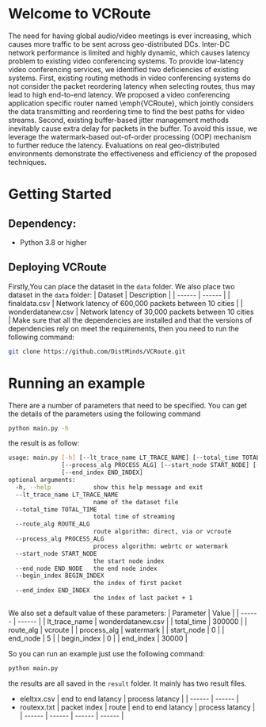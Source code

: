 # Welcome to VCRoute
The need for having global audio/video meetings is ever increasing, which causes more traffic to be sent across geo-distributed DCs. Inter-DC network performance is limited and highly dynamic, which causes latency problem to existing video conferencing systems. To provide low-latency video conferencing services, we identified two deficiencies of existing systems. First, existing routing methods in video conferencing systems do not consider the packet reordering latency when selecting routes, thus may lead to high end-to-end latency. We proposed a video conferencing application specific router named \emph{VCRoute}, which jointly considers the data transmitting and reordering time to find the best paths for video streams. Second, existing buffer-based jitter management methods inevitably cause extra delay for packets in the buffer. To avoid this issue, we leverage the watermark-based out-of-order processing (OOP) mechanism to further reduce the latency. Evaluations on real geo-distributed environments demonstrate the effectiveness and efficiency of the proposed techniques.


# Getting Started

## Dependency:

- Python 3.8 or higher

## Deploying VCRoute
Firstly,You can place the dataset in the `data` folder. We also place two dataset in the `data` folder:
| Dataset | Description |
| ------ | ------ |
| finaldata.csv | Network latency of 600,000 packets between 10 cities |
| wonderdatanew.csv | Network latency of 30,000 packets between 10 cities |
Make sure that all the dependencies are installed and that the versions of dependencies rely on meet the requirements, then you need to run the following command:
```bash
git clone https://github.com/DistMinds/VCRoute.git
```

# Running an example

There are a number of parameters that need to be specified. You can get the details of the parameters using the following command
```bash
python main.py -h
```
the result is as follow:
```bash
usage: main.py [-h] [--lt_trace_name LT_TRACE_NAME] [--total_time TOTAL_TIME] [--route_alg ROUTE_ALG]
               [--process_alg PROCESS_ALG] [--start_node START_NODE] [--end_node END_NODE] [--begin_index BEGIN_INDEX]
               [--end_index END_INDEX]
optional arguments:
  -h, --help            show this help message and exit
  --lt_trace_name LT_TRACE_NAME
                        name of the dataset file
  --total_time TOTAL_TIME
                        total time of streaming
  --route_alg ROUTE_ALG
                        route algorithm: direct, via or vcroute
  --process_alg PROCESS_ALG
                        process algorithm: webrtc or watermark
  --start_node START_NODE
                        the start node index
  --end_node END_NODE   the end node index
  --begin_index BEGIN_INDEX
                        the index of first packet
  --end_index END_INDEX
                        the index of last packet + 1
```
We also set a default value of these parameters:
| Parameter | Value |
| ------ | ------ |
| lt_trace_name | wonderdatanew.csv |
| total_time | 300000 |
| route_alg | vcroute |
| process_alg | watermark |
| start_node | 0 |
| end_node | 5 |
| begin_index | 0 |
| end_index | 30000 |

So you can run an example just use the following command:
```bash
python main.py
```
the results are all saved in the `result` folder. It mainly has two result files.
 - eleltxx.csv
    | end to end latancy | process latancy |
    | ------ | ------ |
 - routexx.txt
    | packet index | route | end to end latancy | process latancy |
    | ------ | ------ | ------ | ------ |
